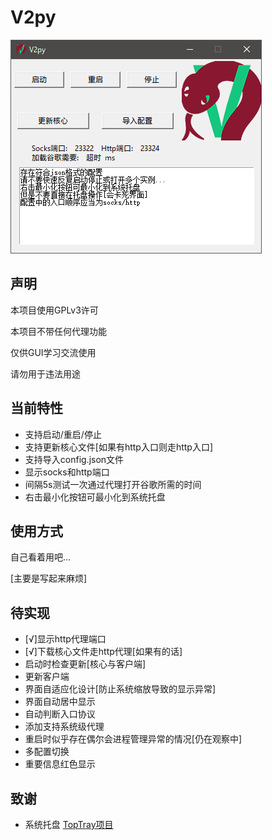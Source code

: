 # V2py

![screenshot](https://github.com/LovelyFox-koucha/V2py/blob/master/readme/screenshot.png)


## 声明
本项目使用GPLv3许可

本项目不带任何代理功能

仅供GUI学习交流使用

请勿用于违法用途

## 当前特性
- 支持启动/重启/停止
- 支持更新核心文件[如果有http入口则走http入口]
- 支持导入config.json文件
- 显示socks和http端口
- 间隔5s测试一次通过代理打开谷歌所需的时间
- 右击最小化按钮可最小化到系统托盘

## 使用方式
自己看着用吧...

[主要是写起来麻烦]

## 待实现
- [√]显示http代理端口
- [√]下载核心文件走http代理[如果有的话]
- 启动时检查更新[核心与客户端]
- 更新客户端
- 界面自适应化设计[防止系统缩放导致的显示异常]
- 界面自动居中显示
- 自动判断入口协议
- 添加支持系统级代理
- 重启时似乎存在偶尔会进程管理异常的情况[仍在观察中]
- 多配置切换
- 重要信息红色显示

## 致谢
- 系统托盘    [TopTray项目](https://github.com/RanFeng/TopTray)
